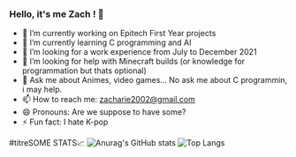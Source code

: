### Hello, it's me Zach ! 👋

- 🔭 I’m currently working on Epitech First Year projects
- 🌱 I’m currently learning C programming and AI
- 👯 I’m looking for a work experience from July to December 2021
- 🤔 I’m looking for help with Minecraft builds (or knowledge for programmation but thats optional)
- 💬 Ask me about Animes, video games... No ask me about C programmin, i may help.
- 📫 How to reach me: zacharie2002@gmail.com
- 😄 Pronouns: Are we suppose to have some?
- ⚡ Fun fact: I hate K-pop

#titreSOME STATS📈
![Anurag's GitHub stats](https://github-readme-stats.vercel.app/api?username=zachmae&orgs=EpitechIT2020&count_private=true&show_icons=true&theme=synthwave)
![Top Langs](https://github-readme-stats.vercel.app/api/top-langs/?username=zachmae&layout=compact&theme=synthwave)
